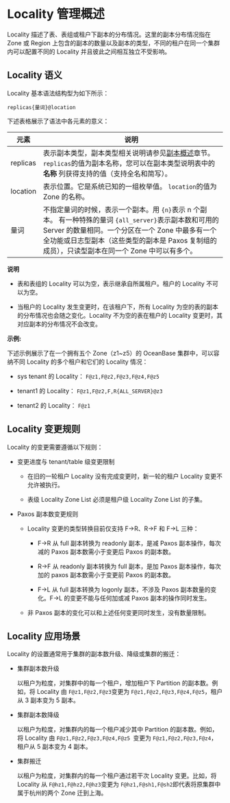Locality 管理概述 
==================================

Locality 描述了表、表组或租户下副本的分布情况。这里的副本分布情况指在 Zone 或 Region 上包含的副本的数量以及副本的类型，不同的租户在同一个集群内可以配置不同的 Locality 并且彼此之间相互独立不受影响。

Locality 语义 
--------------------

Locality 基本语法结构型为如下所示：

    replicas{量词}@location



下述表格展示了语法中各元素的意义：


|  **元素**  |                                                                                  **说明**                                                                                   |
|----------|---------------------------------------------------------------------------------------------------------------------------------------------------------------------------|
| replicas | 表示副本类型，副本类型相关说明请参见[副本概述](/zh-CN/6.administrator-guide/5.data-distribution-and-link-management/2.replica-management/1.replica-overview.md)章节。  `replicas`的值为副本名称，您可以在副本类型说明表中的 **名称** 列获得支持的值（支持全名和简写）。                        |
| location | 表示位置。它是系统已知的一组枚举值。  `location`的值为 Zone 的名称。                                                                                                               |
| 量词       | 不指定量词的时候，表示一个副本。用 `{n}`表示 n 个副本。 有一种特殊的量词 `{all_server}`表示副本数和可用的 Server 的数量相同。一个分区在一个 Zone 中最多有一个全功能或日志型副本（这些类型的副本是 Paxos 复制组的成员），只读型副本在同一个 Zone 中可以有多个。 |


**说明**



* 表和表组的 Locality 可以为空，表示继承自所属租户。租户的 Locality 不可以为空。

  

* 当租户的 Locality 发生变更时，在该租户下，所有 Locality 为空的表的副本的分布情况也会随之变化。Locality 不为空的表在租户的 Locality 变更时，其对应副本的分布情况不会改变。

  




**示例:** 

下述示例展示了在一个拥有五个 Zone（z1\~z5）的 OceanBase 集群中，可以容纳不同 Locality 的多个租户和它们的 Locality 情况：

* sys tenant 的 Locality： `F@z1,F@z2,F@z3,F@z4,F@z5`

  

* tenant1 的 Locality： `F@z1,F@z2,F,R{ALL_SERVER}@z3`

  

* tenant2 的 Locality： `F@z1`

  




Locality 变更规则 
----------------------

Locality 的变更需要遵循以下规则：

* 变更进度与 tenant/table 级变更限制

  * 在旧的一轮租户 Locality 没有完成变更时，新一轮的租户 Locality 变更不允许被执行。

    
  
  * 表级 Locality Zone List 必须是租户级 Locality Zone List 的子集。

    
  

  

* Paxos 副本数变更规则

  * Locality 变更的类型转换目前仅支持 F-\>R、R-\>F 和 F-\>L 三种：

    * F-\>R 从 full 副本转换为 readonly 副本，是减 Paxos 副本操作，每次减的 Paxos 副本数需小于变更后 Paxos 的副本数。

      
    
    * R-\>F 从 readonly 副本转换为 full 副本，是加 Paxos 副本操作，每次加的 paxos 副本数需小于变更前 Paxos 的副本数。

      
    
    * F-\>L 从 full 副本转换为 logonly 副本，不涉及 Paxos 副本数量的变化。F-\>L 的变更不能与任何加或减 Paxos 副本的操作同时发生。

      
    

    
  
  * 非 Paxos 副本的变化可以和上述任何变更同时发生，没有数量限制。

    
  

  




Locality 应用场景 
----------------------

Locality 的设置通常用于集群的副本数升级、降级或集群的搬迁：

* 集群副本数升级

  以租户为粒度，对集群中的每一个租户，增加租户下 Partition 的副本数。例如，将 Locality 由 `F@z1,F@z2,F@z3`变更为 `F@z1,F@z2,F@z3,F@z4,F@z5`，租户从 3 副本变为 5 副本。
  

* 集群副本数降级

  以租户为粒度，对集群内的每一个租户减少其中 Partition 的副本数。例如，将 Locality 由 `F@z1,F@z2,F@z3,F@z4,F@z5 `变更为 `F@z1,F@z2,F@z3,F@z4`，租户从 5 副本变为 4 副本。
  

* 集群搬迁

  以租户为粒度，对集群内的每一个租户通过若干次 Locality 变更。比如，将 Locality 从 `F@hz1,F@hz2,F@hz3`变更为 `F@hz1,F@sh1,F@sh2`即代表将原集群中属于杭州的两个 Zone 迁到上海。
  



